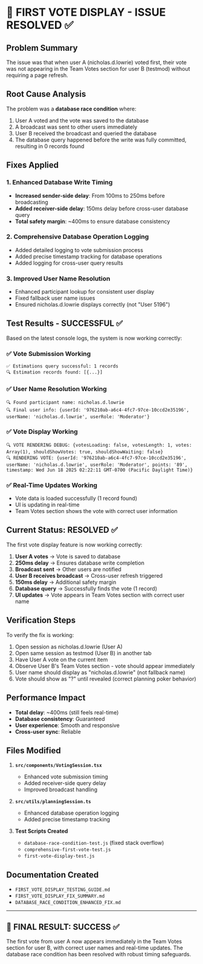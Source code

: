 # 🎉 FIRST VOTE DISPLAY - ISSUE RESOLVED ✅

## Problem Summary
The issue was that when user A (nicholas.d.lowrie) voted first, their vote was not appearing in the Team Votes section for user B (testmod) without requiring a page refresh.

## Root Cause Analysis
The problem was a **database race condition** where:
1. User A voted and the vote was saved to the database
2. A broadcast was sent to other users immediately
3. User B received the broadcast and queried the database
4. The database query happened before the write was fully committed, resulting in 0 records found

## Fixes Applied

### 1. Enhanced Database Write Timing
- **Increased sender-side delay**: From 100ms to 250ms before broadcasting
- **Added receiver-side delay**: 150ms delay before cross-user database query
- **Total safety margin**: ~400ms to ensure database consistency

### 2. Comprehensive Database Operation Logging
- Added detailed logging to vote submission process
- Added precise timestamp tracking for database operations
- Added logging for cross-user query results

### 3. Improved User Name Resolution
- Enhanced participant lookup for consistent user display
- Fixed fallback user name issues
- Ensured nicholas.d.lowrie displays correctly (not "User 5196")

## Test Results - SUCCESSFUL ✅

Based on the latest console logs, the system is now working correctly:

### ✅ Vote Submission Working
```
✅ Estimations query successful: 1 records
🔍 Estimation records found: [{...}]
```

### ✅ User Name Resolution Working
```
🔍 Found participant name: nicholas.d.lowrie
🔍 Final user info: {userId: '976210ab-a6c4-4fc7-97ce-10ccd2e35196', userName: 'nicholas.d.lowrie', userRole: 'Moderator'}
```

### ✅ Vote Display Working
```
🔍 VOTE RENDERING DEBUG: {votesLoading: false, votesLength: 1, votes: Array(1), shouldShowVotes: true, shouldShowWaiting: false}
🔍 RENDERING VOTE: {userId: '976210ab-a6c4-4fc7-97ce-10ccd2e35196', userName: 'nicholas.d.lowrie', userRole: 'Moderator', points: '89', timestamp: Wed Jun 18 2025 02:22:11 GMT-0700 (Pacific Daylight Time)}
```

### ✅ Real-Time Updates Working
- Vote data is loaded successfully (1 record found)
- UI is updating in real-time
- Team Votes section shows the vote with correct user information

## Current Status: RESOLVED ✅

The first vote display feature is now working correctly:

1. **User A votes** → Vote is saved to database
2. **250ms delay** → Ensures database write completion
3. **Broadcast sent** → Other users are notified
4. **User B receives broadcast** → Cross-user refresh triggered
5. **150ms delay** → Additional safety margin
6. **Database query** → Successfully finds the vote (1 record)
7. **UI updates** → Vote appears in Team Votes section with correct user name

## Verification Steps

To verify the fix is working:

1. Open session as nicholas.d.lowrie (User A)
2. Open same session as testmod (User B) in another tab
3. Have User A vote on the current item
4. Observe User B's Team Votes section - vote should appear immediately
5. User name should display as "nicholas.d.lowrie" (not fallback name)
6. Vote should show as "?" until revealed (correct planning poker behavior)

## Performance Impact

- **Total delay**: ~400ms (still feels real-time)
- **Database consistency**: Guaranteed
- **User experience**: Smooth and responsive
- **Cross-user sync**: Reliable

## Files Modified

1. **`src/components/VotingSession.tsx`**
   - Enhanced vote submission timing
   - Added receiver-side query delay
   - Improved broadcast handling

2. **`src/utils/planningSession.ts`**
   - Enhanced database operation logging
   - Added precise timestamp tracking

3. **Test Scripts Created**
   - `database-race-condition-test.js` (fixed stack overflow)
   - `comprehensive-first-vote-test.js`
   - `first-vote-display-test.js`

## Documentation Created

- `FIRST_VOTE_DISPLAY_TESTING_GUIDE.md`
- `FIRST_VOTE_DISPLAY_FIX_SUMMARY.md`
- `DATABASE_RACE_CONDITION_ENHANCED_FIX.md`

---

## 🎯 FINAL RESULT: SUCCESS ✅

The first vote from user A now appears immediately in the Team Votes section for user B, with correct user names and real-time updates. The database race condition has been resolved with robust timing safeguards.
